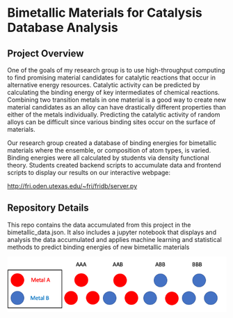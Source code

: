 # Bimetallic Materials for Catalysis Database Analysis

## Project Overview 

One of the goals of my research group is to use high-throughput computing to find promising material candidates for catalytic reactions that occur in alternative energy resources. Catalytic activity can be predicted by calculating the binding energy of key intermediates of chemical reactions. Combining two transition metals in one material is a good way to create new material candidates as an alloy can have drastically different properties than either of the metals individually. Predicting the catalytic activity of random alloys can be difficult since various binding sites occur on the surface of materials. 

Our research group created a database of binding energies for bimetallic materials where the ensemble, or composition of atom types, is varied. Binding energies were all calculated by students via density functional theory.  Students created backend scripts to accumulate data and frontend scripts to display our results on our interactive webpage:

http://fri.oden.utexas.edu/~fri/fridb/server.py

## Repository Details

This repo contains the data accumulated from this project in the bimetallic_data.json.  It also includes a jupyter notebook that displays and analysis the data accumulated and applies machine learning and statistical methods to predict binding energies of new bimetallic materials

![](img/ensemble.png)
